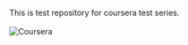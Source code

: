 This is test repository for coursera test series.
<br></br>
![Coursera](https://encrypted-tbn0.gstatic.com/images?q=tbn%3AANd9GcS8aUbgpnklBXRaSHJm_6ZJVGP5RqjzovWz4Q&usqp=CAU)
